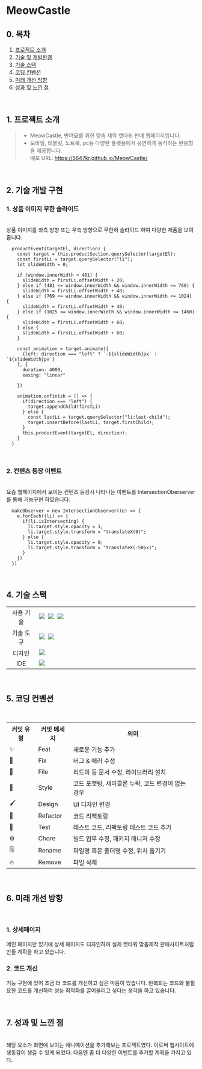 # MeowCastle



## 0. 목차

1.  [프로젝트 소개](#1-프로젝트-소개)
2.  [기술 및 개발환경](#2-기술-및-개발환경)
3.  [기술 스택](#3-기술-스택)
4.  [코딩 컨벤션](#4-코딩-컨벤션)
5.  [미래 개선 방향](#5-미래래-개선-방향)
6.  [성과 및 느낀 점](#6-성과-및-느낀-점)
<br>

## 1. 프로젝트 소개
> - MeowCastle, 반려묘를 위한 맞춤 제작 캣타워 판매 웹페이지입니다.
> - 모바일, 태블릿, 노트북, pc등 다양한 플랫폼에서 유연하게 동작하는 반응형을 제공합니다.
<br>배포 URL: https://5647kr.github.io/MeowCastle/
<br>

## 2. 기술 개발 구현

### 1. 상품 이미지 무한 슬라이드
<br>
상품 이미지를 좌측 방향 또는 우측 방향으로 무한히 슬라이드 하여 다양한 제품을 보여줍니다.
<br>

```
  productEvent(targetEl, direction) {
    const target = this.productSection.querySelector(targetEl);
    const firstLi = target.querySelector("li");
    let slideWidth = 0;
    
    if (window.innerWidth < 481) {
      slideWidth = firstLi.offsetWidth + 20;
    } else if (481 <= window.innerWidth && window.innerWidth <= 768) {
      slideWidth = firstLi.offsetWidth + 40;
    } else if (769 <= window.innerWidth && window.innerWidth <= 1024) {
      slideWidth = firstLi.offsetWidth + 40;
    } else if (1025 <= window.innerWidth && window.innerWidth <= 1460) {
      slideWidth = firstLi.offsetWidth + 60;
    } else {
      slideWidth = firstLi.offsetWidth + 60;
    }

    const animation = target.animate([
      {left: direction === "left" ? `-${slideWidth}px` : `${slideWidth}px`}
    ], {
      duration: 4000,
      easing: "linear"

    })

    animation.onfinish = () => {
      if(direction === "left") {
        target.appendChild(firstLi)
      } else {
        const lastLi = target.querySelector("li:last-child");
        target.insertBefore(lastLi, target.firstChild);
      }
      this.productEvent(targetEl, direction);
    }
  }
```
<br>

### 2. 컨텐츠 등장 이벤트
<br>
요즘 웹페이지에서 보이는 컨텐츠 등장시 나타나는 이벤트를 IntersectionOberserver를 통해 기능구현 하였습니다.
<br>

```
  makeObserver = new IntersectionObserver((e) => {
    e.forEach((li) => {
      if(li.isIntersecting) {
        li.target.style.opacity = 1;
        li.target.style.transform = "translateX(0)";
      } else {
        li.target.style.opacity = 0;
        li.target.style.transform = "translateX(-50px)";
      }
    })
  })
```
<br>

## 4. 기술 스택

<table>
  <tr>
    <td align="center" width="100px">사용 기술</td>
    <td width="800px">
      <img src="https://img.shields.io/badge/html5-E34F26?style=for-the-badge&logo=html5&logoColor=white">&nbsp  
      <img src="https://img.shields.io/badge/css-1572B6?style=for-the-badge&logo=css3&logoColor=white">&nbsp 
      <img src="https://img.shields.io/badge/javascript-F7DF1E?style=for-the-badge&logo=javascript&logoColor=black"> &nbsp
    </td>
  </tr>
  <tr>
    <td align="center">기술 도구</td>
    <td>
      <img src="https://img.shields.io/badge/GitHub-181717?style=for-the-badge&logo=GitHub&logoColor=white"/>&nbsp 
      <img src="https://img.shields.io/badge/git-F05032?style=for-the-badge&logo=git&logoColor=white">
    </td>
  <tr>
    <td align="center">디자인</td>
    <td>
      <img src="https://img.shields.io/badge/Figma-d90f42?style=for-the-badge&logo=Figma&logoColor=white"/>&nbsp  
    </td>
  </tr>
  <tr>
    <td align="center">IDE</td>
    <td>
      <img src="https://img.shields.io/badge/VSCode-007ACC?style=for-the-badge&logo=Visual%20Studio%20Code&logoColor=white"/>&nbsp
  </tr>
</table>

<br>

## 5. 코딩 컨벤션

<br>

<detail>
  <table>
    <tr>
      <th>커밋 유형</th>
      <th>커밋 메세지</th>
      <th>의미</th>
    </tr>
    <tr>
      <td>✨</td>
      <td>Feat</td>
      <td>새로운 기능 추가</td>
    </tr>
    <tr>
      <td>🐛</td>
      <td>Fix</td>
      <td>버그 & 에러 수정</td>
    </tr>
    <tr>
      <td>📝</td>
      <td>File</td>
      <td>리드미 등 문서 수정, 라이브러리 설치</td>
    </tr>
    <tr>
      <td>🎨</td>
      <td>Style</td>
      <td>코드 포맷팅, 세미콜론 누락, 코드 변경이 없는 경우</td>
    </tr>
    <tr>
      <td>🖌</td>
      <td>Design</td>
      <td>UI 디자인 변경</td>
    </tr>
    <tr>
      <td>🔨</td>
      <td>Refactor</td>
      <td>코드 리팩토링</td>
    </tr>
    <tr>
      <td>🤔</td>
      <td>Test</td>
      <td>테스트 코드, 리팩토링 테스트 코드 추가</td>
    </tr>
    <tr>
      <td>⚙</td>
      <td>Chore</td>
      <td>빌드 업무 수정, 패키지 매니저 수정</td>
    </tr>
    <tr>
      <td>🗒</td>
      <td>Rename</td>
      <td>파일명 혹은 폴더명 수정, 위치 옮기기</td>
    </tr>
    <tr>
      <td>🔥</td>
      <td>Remove</td>
      <td>파일 삭제</td>
    </tr>
  </table>
</detail>

<br>

## 6. 미래 개선 방향

<br>

### 1. 상세페이지
메인 페이지만 있기에 상세 페이지도 디자인하여 실제 캣타워 맞춤제작 판매사이트처럼 만들 계획을 하고 있습니다.

### 2. 코드 개선
기능 구현에 있어 조금 더 코드를 개선하고 싶은 마음이 있습니다. 반복되는 코드와 불필요한 코드를 개선하여 성능 최적화를 끌어올리고 싶다는 생각을 하고 있습니다.

<br>

## 7. 성과 및 느낀 점

<br>
해당 요소가 화면에 보이는 애니메이션을 추가해보는 프로젝트였다. 이로써 웹사이트에 생동감이 생길 수 있게 되었다. 다음엔 좀 더 다양한 이벤트를 추가할 계획을 가지고 있다.
